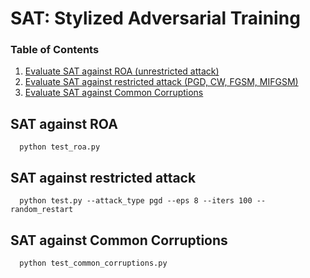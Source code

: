 # SAT: Stylized Adversarial Training


### Table of Contents  
1) [Evaluate SAT against ROA (unrestricted attack)](#Evaluate-SAT-against-ROA)
2) [Evaluate SAT against restricted attack (PGD, CW, FGSM, MIFGSM)](#Evaluate-SAT-against-restricted-attack ) 
3) [Evaluate SAT against Common Corruptions](#Evaluate-SAT-against-Common-Corruptions)

## SAT against ROA
```
  python test_roa.py 
```


## SAT against restricted attack
```
  python test.py --attack_type pgd --eps 8 --iters 100 --random_restart
```

## SAT against Common Corruptions
```
  python test_common_corruptions.py 
```


